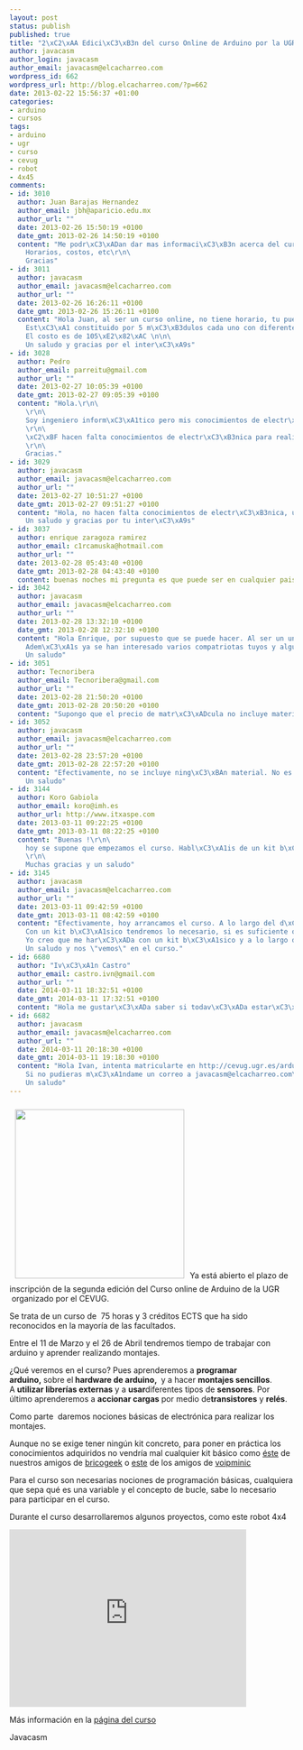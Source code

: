 ```yaml
--- 
layout: post
status: publish
published: true
title: "2\xC2\xAA Edici\xC3\xB3n del curso Online de Arduino por la UGR"
author: javacasm
author_login: javacasm
author_email: javacasm@elcacharreo.com
wordpress_id: 662
wordpress_url: http://blog.elcacharreo.com/?p=662
date: 2013-02-22 15:56:37 +01:00
categories: 
- arduino
- cursos
tags: 
- arduino
- ugr
- curso
- cevug
- robot
- 4x45
comments: 
- id: 3010
  author: Juan Barajas Hernandez
  author_email: jbh@aparicio.edu.mx
  author_url: ""
  date: 2013-02-26 15:50:19 +0100
  date_gmt: 2013-02-26 14:50:19 +0100
  content: "Me podr\xC3\xADan dar mas informaci\xC3\xB3n acerca del curso Online de Arduino?\r\n\
    Horarios, costos, etc\r\n\
    Gracias"
- id: 3011
  author: javacasm
  author_email: javacasm@elcacharreo.com
  author_url: ""
  date: 2013-02-26 16:26:11 +0100
  date_gmt: 2013-02-26 15:26:11 +0100
  content: "Hola Juan, al ser un curso online, no tiene horario, tu puedes fijar el que m\xC3\xA1s te convenga. Estimamos que son necesarias unas 30 horas para ver la documentaci\xC3\xB3n, presentaci\xC3\xB3n y v\xC3\xADdeos que se incluyen y unas 45 horas para realizar los ejercicios que se proponen.\n\n\
    Est\xC3\xA1 constituido por 5 m\xC3\xB3dulos cada uno con diferentes ejercicios voluntarios y uno obligatorio para acreditar el seguimiento. Para completar el curso es necesario realizar un proyecto final de libre elecci\xC3\xB3n.\n\n\
    El costo es de 105\xE2\x82\xAC \n\n\
    Un saludo y gracias por el inter\xC3\xA9s"
- id: 3028
  author: Pedro
  author_email: parreitu@gmail.com
  author_url: ""
  date: 2013-02-27 10:05:39 +0100
  date_gmt: 2013-02-27 09:05:39 +0100
  content: "Hola.\r\n\
    \r\n\
    Soy ingeniero inform\xC3\xA1tico pero mis conocimientos de electr\xC3\xB3nica son m\xC3\xADnimos, algo as\xC3\xAD como cambiar una bombilla  ;-)\r\n\
    \r\n\
    \xC2\xBF hacen falta conocimientos de electr\xC3\xB3nica para realizar el curso ?\r\n\
    \r\n\
    Gracias."
- id: 3029
  author: javacasm
  author_email: javacasm@elcacharreo.com
  author_url: ""
  date: 2013-02-27 10:51:27 +0100
  date_gmt: 2013-02-27 09:51:27 +0100
  content: "Hola, no hacen falta conocimientos de electr\xC3\xB3nica, una parte del curso la dedicamos a explicar la electr\xC3\xB3nica necesaria para realizar los montajes.\n\n\
    Un saludo y gracias por tu inter\xC3\xA9s"
- id: 3037
  author: enrique zaragoza ramirez
  author_email: c1rcamuska@hotmail.com
  author_url: ""
  date: 2013-02-28 05:43:40 +0100
  date_gmt: 2013-02-28 04:43:40 +0100
  content: buenas noches mi pregunta es que puede ser en cualquier pais ya que yo me encuentro en mexico y me interesa mucho el curso.
- id: 3042
  author: javacasm
  author_email: javacasm@elcacharreo.com
  author_url: ""
  date: 2013-02-28 13:32:10 +0100
  date_gmt: 2013-02-28 12:32:10 +0100
  content: "Hola Enrique, por supuesto que se puede hacer. Al ser un un curso totalmente online, sin horarios no hay problema en realizarlo a distancia.\n\
    Adem\xC3\xA1s ya se han interesado varios compatriotas tuyos y alguno va a hacerlo tambi\xC3\xA9n.\n\n\
    Un saludo"
- id: 3051
  author: Tecnoribera
  author_email: Tecnoribera@gmail.com
  author_url: ""
  date: 2013-02-28 21:50:20 +0100
  date_gmt: 2013-02-28 20:50:20 +0100
  content: "Supongo que el precio de matr\xC3\xADcula no incluye material electr\xC3\xB3nico alguno y hay que conseguirlo aparte"
- id: 3052
  author: javacasm
  author_email: javacasm@elcacharreo.com
  author_url: ""
  date: 2013-02-28 23:57:20 +0100
  date_gmt: 2013-02-28 22:57:20 +0100
  content: "Efectivamente, no se incluye ning\xC3\xBAn material. No es obligatorio comprar ning\xC3\xBAn material para realizar el curso, aunque ciertamente se aprovecha m\xC3\xA1s si se tiene un arduino.\n\n\
    Un saludo"
- id: 3144
  author: Koro Gabiola
  author_email: koro@imh.es
  author_url: http://www.itxaspe.com
  date: 2013-03-11 09:22:25 +0100
  date_gmt: 2013-03-11 08:22:25 +0100
  content: "Buenas !\r\n\
    hoy se supone que empezamos el curso. Habl\xC3\xA1is de un kit b\xC3\xA1sico, es suficiente para hacer este curso ? O ser\xC3\xADa mejor a\xC3\xB1adir algunos sensores m\xC3\xA1s? \r\n\
    \r\n\
    Muchas gracias y un saludo"
- id: 3145
  author: javacasm
  author_email: javacasm@elcacharreo.com
  author_url: ""
  date: 2013-03-11 09:42:59 +0100
  date_gmt: 2013-03-11 08:42:59 +0100
  content: "Efectivamente, hoy arrancamos el curso. A lo largo del d\xC3\xADa os enviar\xC3\xA1n las credenciales para acceder a la plataforma.\n\
    Con un kit b\xC3\xA1sico tendremos lo necesario, si es suficiente o no depender\xC3\xA1 de si montas los ejemplos b\xC3\xA1sicos o te animas con otros m\xC3\xA1s avanzados.\n\
    Yo creo que me har\xC3\xADa con un kit b\xC3\xA1sico y a lo largo del curso ir\xC3\xADa buscando (que no tiene que ser comprando) m\xC3\xA1s material.\n\n\
    Un saludo y nos \"vemos\" en el curso."
- id: 6680
  author: "Iv\xC3\xA1n Castro"
  author_email: castro.ivn@gmail.com
  author_url: ""
  date: 2014-03-11 18:32:51 +0100
  date_gmt: 2014-03-11 17:32:51 +0100
  content: "Hola me gustar\xC3\xADa saber si todav\xC3\xADa estar\xC3\xADa a tiempo, para inscribirme y si es as\xC3\xAD donde deber\xC3\xADa de hacerlo. Muchas gracias."
- id: 6682
  author: javacasm
  author_email: javacasm@elcacharreo.com
  author_url: ""
  date: 2014-03-11 20:18:30 +0100
  date_gmt: 2014-03-11 19:18:30 +0100
  content: "Hola Ivan, intenta matricularte en http://cevug.ugr.es/arduino\r\n\
    Si no pudieras m\xC3\xA1ndame un correo a javacasm@elcacharreo.com\r\n\
    Un saludo"
---
```

<a href="http://blog.elcacharreo.com/wp-content/uploads/2013/02/20121028_010613.jpg" target="_blank"><img class="alignleft  wp-image-663" style="margin: 10px;" title="arduino y tlc5940" src="http://blog.elcacharreo.com/wp-content/uploads/2013/02/20121028_010613.jpg" alt="" width="300" /></a>Ya está abierto el plazo de inscripción de la segunda edición del Curso online de Arduino de la UGR  organizado por el CEVUG.

Se trata de un curso de  75 horas y 3 créditos ECTS que ha sido reconocidos en la mayoría de las facultados.

Entre el 11 de Marzo y el 26 de Abril tendremos tiempo de trabajar con arduino y aprender realizando montajes.

¿Qué veremos en el curso? Pues aprenderemos a <strong>programar arduino, </strong>sobre el<strong> hardware de arduino, </strong> y a hacer <strong>montajes sencillos</strong>. A <strong>utilizar librerías externas</strong> y a <strong>usar</strong>diferentes tipos de <strong>sensores</strong>. Por último aprenderemos a <strong>accionar cargas</strong> por medio de<strong>transistores</strong> y <strong>relés</strong>.

Como parte  daremos nociones básicas de electrónica para realizar los montajes.

Aunque no se exige tener ningún kit concreto, para poner en práctica los conocimientos adquiridos no vendría mal cualquier kit básico como <a href="http://www.bricogeek.com/shop/arduino/18-arduino-kit-workshop.html" target="_blank">éste</a> de nuestros amigos de <a href="http://www.bricogeek.com/" target="_blank">bricogeek</a> o <a href="http://shop.voipminic.com/kits/1472-kit-worshop-con-arduino-uno.html" target="_blank">este</a> de los amigos de <a href="http://www.voipminic.com/" target="_blank">voipminic</a>

Para el curso son necesarias nociones de programación básicas, cualquiera que sepa qué es una variable y el concepto de bucle, sabe lo necesario para participar en el curso.

Durante el curso desarrollaremos algunos proyectos, como este robot 4x4

<iframe src="http://www.youtube.com/embed/n8M62lRPNRE" frameborder="0" width="420" height="315"></iframe>

Más información en la <a href="http://cevug.ugr.es/arduino/" target="_blank">página del curso</a>

Javacasm
